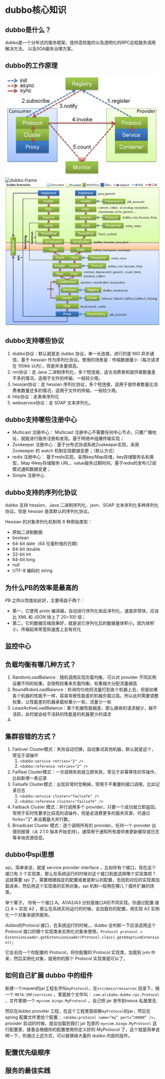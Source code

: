 # dubbo核心知识

## dubbo是什么？
dubbo是一个分布式的服务框架，提供高性能的以及透明化的RPC远程服务调用解决方法，
以及SOA服务治理方案。

## dubbo的工作原理
![dubbo-relation](../images/kuangjia/dubbo-relation.jpg)
![dubbo-frame](../images/kuangjia/dubbo-frame.jpg)
![dubbo-extension](../images/kuangjia/dubbo-extension.jpg)

## dubbo支持哪些协议
1. dubbo协议：默认就是走 dubbo 协议，单一长连接，进行的是 NIO 异步通信，基于 hessian 作为序列化协议。使用的场景是：传输数据量小（每次请求在 100kb 以内），但是并发量很高。
2. rmi协议：走 Java 二进制序列化，多个短连接，适合消费者和提供者数量差不多的情况，适用于文件的传输，一般较少用。
3. hessian协议：走 hessian 序列化协议，多个短连接，适用于提供者数量比消费者数量还多的情况，适用于文件的传输，一般较少用。
4. http协议：走表单序列化
5. webservice协议：走 SOAP 文本序列化。

## dubbo支持哪些注册中心
* Multicast 注册中心： Multicast 注册中心不需要任何中心节点，只要广播地址，就能进行服务注册和发现。基于网络中组播传输实现；
* Zookeeper 注册中心：基于分布式协调系统Zookeeper实现，采用Zookeeper 的 watch 机制实现数据变更；（默认方式）
* redis 注册中心： 基于redis实现，采用key/Map存储，key存储服务名和类型，Map 中key存储服务 URL，value服务过期时间。基于redis的发布/订阅模式通知数据变更；
* Simple 注册中心

## dubbo支持的序列化协议
dubbo 支持 hession、Java 二进制序列化、json、SOAP 文本序列化多种序列化协议。但是 hessian 是其默认的序列化协议。

Hessian 的对象序列化机制有 8 种原始类型：

* 原始二进制数据
* boolean
* 64-bit date（64 位毫秒值的日期）
* 64-bit double
* 32-bit int
* 64-bit long
* null
* UTF-8 编码的 string

## 为什么PB的效率是最高的
PB 之所以性能如此好，主要得益于两个：
* 第一，它使用 proto 编译器，自动进行序列化和反序列化，速度非常快，应该比 XML 和 JSON 快上了 20~100 倍；
* 第二，它的数据压缩效果好，就是说它序列化后的数据量体积小。因为体积小，传输起来带宽和速度上会有优化


## 监控中心

## 负载均衡有哪几种方式？
1. RandomLoadBalance：随机调用实现负载均衡，可以对 provider 不同实例设置不同的权重，会按照权重来负载均衡，权重越大分配流量越高
2. RoundRobinLoadBalance：轮询均匀地将流量打到各个机器上去，但是如果各个机器的性能不一样，容易导致性能差的机器负载过高。所以此时需要调整权重，让性能差的机器承载权重小一些，流量少一些
3. LeastActiveLoadBalance：某个机器性能越差，那么接收的请求越少，越不活跃，此时就会给不活跃的性能差的机器更少的请求
4.  

## 集群容错的方式？
1. Failover Cluster模式：失败自动切换，自动重试其他机器，默认就是这个，常见于读操作
   1. `<dubbo:service retries="2" />`
   2. `<dubbo:reference retries="2" />`
2. Failfast Cluster模式：一次调用失败就立即失败，常见于非幂等性的写操作，比如新增一条记录
3. Failsafe Cluster模式：出现异常时忽略掉，常用于不重要的接口调用，比如记录日志
   1. `<dubbo:service cluster="failsafe" />`
   2. `<dubbo:reference cluster="failsafe" />`
4. Failback Cluster 模式：并行调用多个 provider，只要一个成功就立即返回。常用于实时性要求比较高的读操作，但是会浪费更多的服务资源，可通过 forks="2" 来设置最大并行数。
5. Broadcast Cluster 模式：逐个调用所有的 provider。任何一个 provider 出错则报错（从 2.1.0 版本开始支持）。通常用于通知所有提供者更新缓存或日志等本地资源信息。

## dubbo中spi思想
spi，简单来说，就是 service provider interface ，比如你有个接口，现在这个接口有 3 个实现类，那么在系统运行的时候对这个接口到底选择哪个实现类呢？这就需要 spi 了，需要根据指定的配置或者是默认的配置，去找到对应的实现类加载进来，然后用这个实现类的实例对象。spi 机制一般用在哪儿？插件扩展的场景。

举个栗子。
你有一个接口 A。A1/A2/A3 分别是接口A的不同实现。你通过配置 接口 A = 实现 A2 ，那么在系统实际运行的时候，会加载你的配置，用实现 A2 实例化一个对象来提供服务。

dubbo的Protocol 接口，在系统运行的时候，，dubbo 会判断一下应该选用这个 Protocol 接口的哪个实现类来实例化对象来使用。`Protocol protocol = ExtensionLoader.getExtensionLoader(Protocol.class).getAdaptiveExtension();`

它会去找一个你配置的 Protocol，将你配置的 Protocol 实现类，加载到 jvm 中来，然后实例化对象，就用你的那个 Protocol 实现类就可以了。

## 如何自己扩展 dubbo 中的组件
新建一个maven的jar工程名字叫`myProtocol`，在`src/main/resources` 目录下，搞一个 `META-INF/services` ，里面放个文件叫： `com.alibaba.dubbo.rpc.Protocol` ，文件里搞一个 `my=com.bingo.MyProtocol` 。自己把 jar 发布到nexus 私服里去.

然后在dubbo provider 工程，在这个工程里面依赖`myProtocol`的jar，然后在 spring 配置文件里给个配置：
`<dubbo:protocol name=”my” port=”20000” />`，provider 启动的时候，就会加载到我们 jar 包里的 `my=com.bingo.MyProtocol` 这行配置里，接着会根据你的配置使用你定义好的 MyProtocol 了，这个就是简单说明一下，你通过上述方式，可以替换掉大量的 dubbo 内部的组件。

## 配置优先级顺序

## 服务的最佳实践